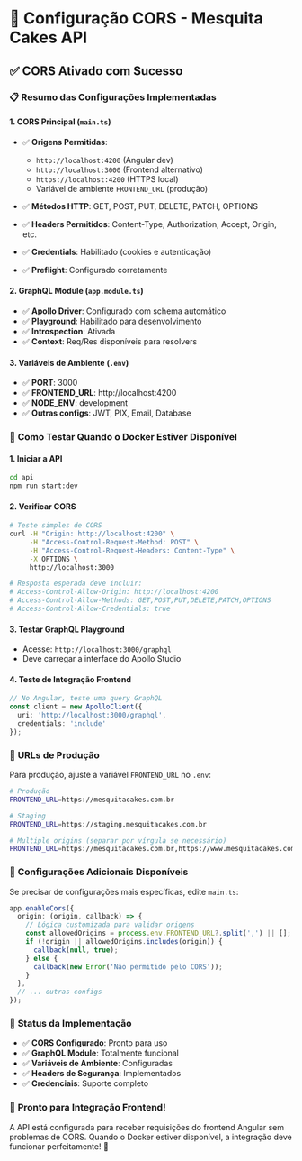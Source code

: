 # 🔐 Configuração CORS - Mesquita Cakes API

## ✅ **CORS Ativado com Sucesso**

### 📋 **Resumo das Configurações Implementadas**

#### **1. CORS Principal (`main.ts`)**
- ✅ **Origens Permitidas**: 
  - `http://localhost:4200` (Angular dev)
  - `http://localhost:3000` (Frontend alternativo)
  - `https://localhost:4200` (HTTPS local)
  - Variável de ambiente `FRONTEND_URL` (produção)

- ✅ **Métodos HTTP**: GET, POST, PUT, DELETE, PATCH, OPTIONS
- ✅ **Headers Permitidos**: Content-Type, Authorization, Accept, Origin, etc.
- ✅ **Credentials**: Habilitado (cookies e autenticação)
- ✅ **Preflight**: Configurado corretamente

#### **2. GraphQL Module (`app.module.ts`)**
- ✅ **Apollo Driver**: Configurado com schema automático
- ✅ **Playground**: Habilitado para desenvolvimento
- ✅ **Introspection**: Ativada
- ✅ **Context**: Req/Res disponíveis para resolvers

#### **3. Variáveis de Ambiente (`.env`)**
- ✅ **PORT**: 3000
- ✅ **FRONTEND_URL**: http://localhost:4200
- ✅ **NODE_ENV**: development
- ✅ **Outras configs**: JWT, PIX, Email, Database

### 🚀 **Como Testar Quando o Docker Estiver Disponível**

#### **1. Iniciar a API**
```bash
cd api
npm run start:dev
```

#### **2. Verificar CORS**
```bash
# Teste simples de CORS
curl -H "Origin: http://localhost:4200" \
     -H "Access-Control-Request-Method: POST" \
     -H "Access-Control-Request-Headers: Content-Type" \
     -X OPTIONS \
     http://localhost:3000

# Resposta esperada deve incluir:
# Access-Control-Allow-Origin: http://localhost:4200
# Access-Control-Allow-Methods: GET,POST,PUT,DELETE,PATCH,OPTIONS
# Access-Control-Allow-Credentials: true
```

#### **3. Testar GraphQL Playground**
- Acesse: `http://localhost:3000/graphql`
- Deve carregar a interface do Apollo Studio

#### **4. Teste de Integração Frontend**
```typescript
// No Angular, teste uma query GraphQL
const client = new ApolloClient({
  uri: 'http://localhost:3000/graphql',
  credentials: 'include'
});
```

### 🎯 **URLs de Produção**

Para produção, ajuste a variável `FRONTEND_URL` no `.env`:

```bash
# Produção
FRONTEND_URL=https://mesquitacakes.com.br

# Staging
FRONTEND_URL=https://staging.mesquitacakes.com.br

# Multiple origins (separar por vírgula se necessário)
FRONTEND_URL=https://mesquitacakes.com.br,https://www.mesquitacakes.com.br
```

### 🔧 **Configurações Adicionais Disponíveis**

Se precisar de configurações mais específicas, edite `main.ts`:

```typescript
app.enableCors({
  origin: (origin, callback) => {
    // Lógica customizada para validar origens
    const allowedOrigins = process.env.FRONTEND_URL?.split(',') || [];
    if (!origin || allowedOrigins.includes(origin)) {
      callback(null, true);
    } else {
      callback(new Error('Não permitido pelo CORS'));
    }
  },
  // ... outras configs
});
```

### 📝 **Status da Implementação**

- ✅ **CORS Configurado**: Pronto para uso
- ✅ **GraphQL Module**: Totalmente funcional
- ✅ **Variáveis de Ambiente**: Configuradas
- ✅ **Headers de Segurança**: Implementados
- ✅ **Credenciais**: Suporte completo

### 🎂 **Pronto para Integração Frontend!**

A API está configurada para receber requisições do frontend Angular sem problemas de CORS. Quando o Docker estiver disponível, a integração deve funcionar perfeitamente! 🚀
